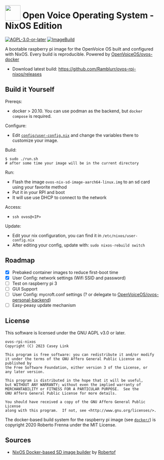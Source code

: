 # <img src='https://camo.githubusercontent.com/48b782bbddb51b97cf2971fda5817080075f7799/68747470733a2f2f7261772e6769746861636b2e636f6d2f466f7274417765736f6d652f466f6e742d417765736f6d652f6d61737465722f737667732f736f6c69642f636f67732e737667' width='50' height='50' style='vertical-align:bottom'/> Open Voice Operating System - NixOS Edition

[![AGPL-3.0-or-later](https://img.shields.io/badge/license-AGPL--v3--or--later-blue)](./LICENSE) [![ImageBuild](https://github.com/Ramblurr/ovos-rpi-nixos/actions/workflows/ImageBuild.yaml/badge.svg)](https://github.com/Ramblurr/ovos-rpi-nixos/actions)

A bootable raspberry pi image for the OpenVoice OS built and configured with NixOS. Every build is reproducible. Powered by [OpenVoiceOS/ovos-docker](https://github.com/OpenVoiceOS/ovos-docker)

* Download latest build: https://github.com/Ramblurr/ovos-rpi-nixos/releases


## Build it Yourself

Prereqs:

* docker > 20.10. You can use podman as the backend, but `docker compose` is required.

Configure:

* Edit [`config/user-config.nix`](./config/user-config.nix) and change the variables there to customize your image.

Build:

```console
$ sudo ./run.sh
# after some time your image will be in the current directory
```

Run:

* Flash the image `ovos-nix-sd-image-aarch64-linux.img` to an sd card using your favorite method
* Put it in your RPI and boot
* It will use use DHCP to connect to the network

Access:

* `ssh ovos@<IP>`

Update:
* Edit your nix configuration, you can find it in `/etc/nixos/user-config.nix`
* After editing your config, update with: `sudo nixos-rebuild switch`


## Roadmap

- [x] Prebaked container images to reduce first-boot time
- [x] User Config: network settings (Wifi SSID and password)
- [ ] Test on raspberry pi 3
- [ ] GUI Support
- [ ] User Config: mycroft.conf settings (? or delegate to [OpenVoiceOS/ovos-personal-backend](https://github.com/OpenVoiceOS/ovos-personal-backend))
- [ ] Easy-peasy update mechanism

## License

This software is licensed under the GNU AGPL v3.0 or later.

```
ovos-rpi-nixos
Copyright (C) 2023 Casey Link

This program is free software: you can redistribute it and/or modify
it under the terms of the GNU Affero General Public License as published by
the Free Software Foundation, either version 3 of the License, or
any later version.

This program is distributed in the hope that it will be useful,
but WITHOUT ANY WARRANTY; without even the implied warranty of
MERCHANTABILITY or FITNESS FOR A PARTICULAR PURPOSE.  See the
GNU Affero General Public License for more details.

You should have received a copy of the GNU Affero General Public License
along with this program.  If not, see <http://www.gnu.org/licenses/>.
```

The docker-based build system for the raspberry pi image  (see
[`docker/`](./docker)) is copyright 2020 Roberto Frenna under the MIT License.

## Sources

*  [NixOS Docker-based SD image builder](https://github.com/Robertof/nixos-docker-sd-image-builder/tree/master) by [Robertof](https://github.com/Robertof)
